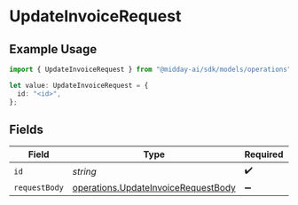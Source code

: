 # UpdateInvoiceRequest

## Example Usage

```typescript
import { UpdateInvoiceRequest } from "@midday-ai/sdk/models/operations";

let value: UpdateInvoiceRequest = {
  id: "<id>",
};
```

## Fields

| Field                                                                                      | Type                                                                                       | Required                                                                                   | Description                                                                                |
| ------------------------------------------------------------------------------------------ | ------------------------------------------------------------------------------------------ | ------------------------------------------------------------------------------------------ | ------------------------------------------------------------------------------------------ |
| `id`                                                                                       | *string*                                                                                   | :heavy_check_mark:                                                                         | N/A                                                                                        |
| `requestBody`                                                                              | [operations.UpdateInvoiceRequestBody](../../models/operations/updateinvoicerequestbody.md) | :heavy_minus_sign:                                                                         | N/A                                                                                        |